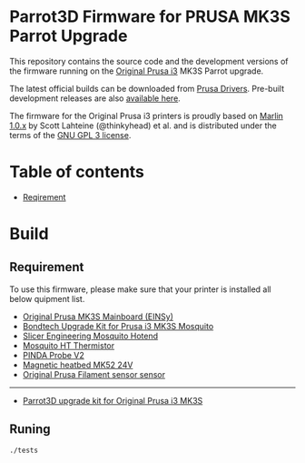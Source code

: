 # Parrot3D Firmware for PRUSA MK3S Parrot Upgrade

This repository contains the source code and the development versions of the firmware running on the [Original Prusa i3](https://prusa3d.com/) MK3S Parrot upgrade.

The latest official builds can be downloaded from [Prusa Drivers](https://www.prusa3d.com/drivers/). Pre-built development releases are also [available here](https://github.com/prusa3d/Prusa-Firmware/releases).

The firmware for the Original Prusa i3 printers is proudly based on [Marlin 1.0.x](https://github.com/MarlinFirmware/Marlin/) by Scott Lahteine (@thinkyhead) et al. and is distributed under the terms of the [GNU GPL 3 license](LICENSE).

# Table of contents

<!--ts-->
   * [Reqirement](#Requirement)
<!--te-->


# Build
## Requirement
To use this firmware, please make sure that your printer is installed all below quipment list.

 - [Original Prusa MK3S Mainboard (EINSy)](https://shop.prusa3d.com/en/mk3mk3s/925-einsy-rambo-mk3s.html)
 - [Bondtech Upgrade Kit for Prusa i3 MK3S Mosquito](https://www.bondtech.se/en/product/prusa-i3-mk3s-mosquito-extruder-upgrade/)
 - [Slicer Engineering Mosquito Hotend](https://www.sliceengineering.com/collections/mosquito-the-professional-hotend/products/the-mosquito-hotend%E2%84%A2)
 - [Mosquito HT Thermistor](https://www.sliceengineering.com/collections/accessories/products/thermistor-high-temperature)
 - [PINDA Probe V2](https://shop.prusa3d.com/en/mk3mk3s/200-pinda-probe-v2.html)
 - [Magnetic heatbed MK52 24V](https://shop.prusa3d.com/en/mk3mk3s/198-magnetic-heatbed-mk52-24v-assembly.html)
 - [Original Prusa Filament sensor sensor](https://shop.prusa3d.com/en/mk3mk3s/212-filament-sensor.html)

 --------------------------------
 
 - [Parrot3D upgrade kit for Original Prusa i3 MK3S](https://github.com/narasak/parrot_3d)

## Runing
`./tests`
